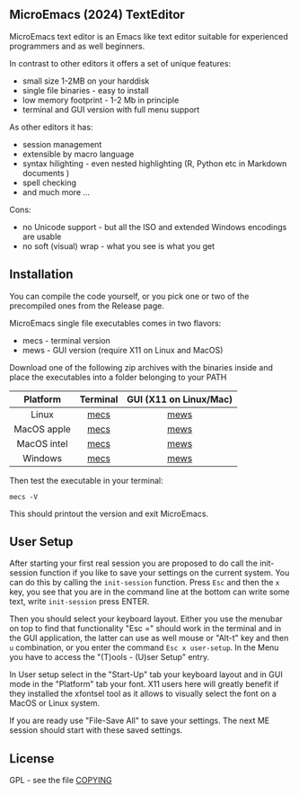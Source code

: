 
## MicroEmacs (2024) TextEditor

MicroEmacs  text editor is an Emacs like text editor  suitable for experienced
programmers and as well beginners.

In contrast to other editors it offers a set of unique features:

- small size 1-2MB on your harddisk
- single file binaries - easy to install 
- low memory footprint - 1-2 Mb in principle
- terminal and GUI version with full menu support

As other editors it has:

- session management
- extensible by macro language
- syntax hilighting - even nested highlighting (R, Python etc in Markdown documents )
- spell checking
- and much more ...

Cons:

- no Unicode support - but all the ISO and extended Windows encodings are usable
- no soft (visual) wrap - what you see is what you get

## Installation

You can compile the code yourself, or you pick one or two of the precompiled
ones from the Release page.

MicroEmacs single file executables comes in two flavors:

- mecs - terminal version
- mews - GUI version (require X11 on Linux and MacOS)

Download one of the following zip archives with the binaries  inside and place
the executables into a folder belonging to your PATH

| Platform      | Terminal        | GUI (X11 on Linux/Mac) |
|:-------------:|:---------------:|:----------------------:|
| Linux         | [mecs](releases/download/me_20240901/Jasspa_MicroEmacs_20240901_abin_linux_mecs.zip)       | [mews](releases/download/me_20240901/Jasspa_MicroEmacs_20240901_abin_linux_mews.zip) |
| MacOS apple   | [mecs](releases/download/me_20240901/Jasspa_MicroEmacs_20240901_abin_macos_apple_mecs.zip) | [mews](releases/download/me_20240901/Jasspa_MicroEmacs_20240901_abin_macos_apple_mews.zip) |
| MacOS intel   | [mecs](releases/download/me_20240901/Jasspa_MicroEmacs_20240901_abin_macos_intel_mecs.zip) | [mews](releases/download/me_20240901/Jasspa_MicroEmacs_20240901_abin_macos_intel_mews.zip)
| Windows       | [mecs](releases/download/me_20240901/Jasspa_MicroEmacs_20240901_abin_windows_mecs.zip)     | [mews](releases/download/me_20240901/Jasspa_MicroEmacs_20240901_abin_windows_mews.zip)

Then test the executable in your terminal:

```
mecs -V
```

This should printout the version and exit MicroEmacs.

## User Setup

After  starting  your  first  real  session  you are  proposed  to do call the
init-session function if you like to save your settings on the current system.
You can do this by calling the  `init-session`  function. Press `Esc` and then
the `x` key, you see that you are in the command  line at the bottom can write
some text, write `init-session` press ENTER.

Then you should select your keyboard layout. Either you use the menubar on top
to find that  functionality "Esc =" should work in the terminal and in the GUI
application,  the  latter  can use as well  mouse or "Alt-t"  key and then `u`
combination, or you enter the command `Esc x user-setup`. In the Menu you have
to access the "(T)ools - (U)ser Setup" entry.

In User setup select in the "Start-Up" tab your keyboard layout and in GUI mode in
the  "Platform"  tab your font. X11 users  here will  greatly  benefit if they
installed  the  xfontsel  tool as it allows to  visually  select the font on a
MacOS or Linux system.

If you are  ready  use  "File-Save  All" to save  your  settings.  The next ME
session should start with these saved settings.

## License

GPL - see the file [COPYING](COPYING)




